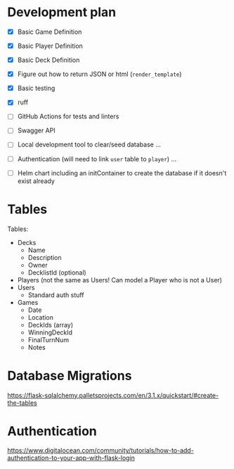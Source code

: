 # Development plan

- [X] Basic Game Definition
- [X] Basic Player Definition
- [X] Basic Deck Definition
- [X] Figure out how to return JSON or html (`render_template`)
- [X] Basic testing
- [X] ruff
- [ ] GitHub Actions for tests and linters
- [ ] Swagger API
- [ ] Local development tool to clear/seed database
...
- [ ] Authentication (will need to link `user` table to `player`)
...
- [ ] Helm chart including an initContainer to create the database if it doesn't exist already


# Tables

Tables:
* Decks
  * Name
  * Description
  * Owner
  * DecklistId (optional)
* Players (not the same as Users! Can model a Player who is not a User)
* Users
  * Standard auth stuff
* Games
  * Date
  * Location
  * DeckIds (array)
  * WinningDeckId
  * FinalTurnNum
  * Notes

# Database Migrations

https://flask-sqlalchemy.palletsprojects.com/en/3.1.x/quickstart/#create-the-tables

# Authentication

https://www.digitalocean.com/community/tutorials/how-to-add-authentication-to-your-app-with-flask-login